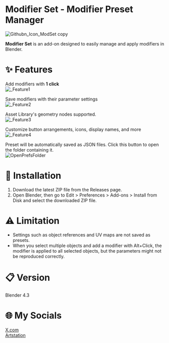 # Modifier Set - Modifier Preset Manager
![Githubn_Icon_ModSet copy](https://github.com/user-attachments/assets/cd2a3fe9-af6f-4eaf-9970-c0914e95aab5)

**Modifier Set** is an add-on designed to easily manage and apply modifiers in Blender.  



# ✨ Features
Add modifiers with **1 click**  
![_Feature1](https://github.com/user-attachments/assets/c7692d83-f1bd-4754-9b94-3b02f5d009c3)


Save modifiers with their parameter settings   
![_Feature2](https://github.com/user-attachments/assets/e7406521-d2b3-4f32-b8e4-230a32f4f085)


Asset Library's geometry nodes supported.  
![_Feature3](https://github.com/user-attachments/assets/ad8c18aa-af31-4741-b6fe-2e448d27d0d7)

Customize button arrangements, icons, display names, and more  
![_Feature4](https://github.com/user-attachments/assets/4884dc28-eb07-46ce-ae23-2ff403519ced)

Preset will be automatically saved as JSON files. Click this button to open the folder containing it.  
![OpenPrefsFolder](https://github.com/user-attachments/assets/406aa86f-430e-4ba8-8d05-3520aa634622)

# 🚀 Installation
1. Download the latest ZIP file from the Releases page.
2. Open Blender, then go to Edit > Preferences > Add-ons > Install from Disk and select the downloaded ZIP file.  

# ⚠️ Limitation
- Settings such as object references and UV maps are not saved as presets.  
- When you select multiple objects and add a modifier with Alt+Click, the modifier is applied to all selected objects, but the parameters might not be reproduced correctly.

# 📋 Version  
Blender 4.3

# 🌐 My Socials
[X.com](https://x.com/you16_0823)  
[Artstation](https://www.artstation.com/chironamo)
